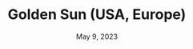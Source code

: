 ---
layout: gba
title: "Golden Sun (USA, Europe)"
categories:
 - approved
 - gba
 - universal
 - safe
tags:
- golden sun
- farming
date: May 9, 2023
permalink: /games/golden-sun/play/details
publisher: Nintendo
id: golden-sun
---